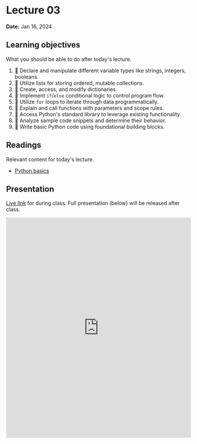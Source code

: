 # Lecture 03

**Date:** Jan 16, 2024

## Learning objectives

What you should be able to do after today's lecture.

1.  🐍 Declare and manipulate different variable types like strings, integers, booleans.
2.  🐍 Utilize lists for storing ordered, mutable collections.
3.  🐍 Create, access, and modify dictionaries.
4.  🐍 Implement `if`/`else` conditional logic to control program flow.
5.  🐍 Utilize `for` loops to iterate through data programmatically.
6.  🐍 Explain and call functions with parameters and scope rules.
7.  🐍 Access Python's standard library to leverage existing functionality.
8.  🐍 Analyze sample code snippets and determine their behavior.
9.  🐍 Write basic Python code using foundational building blocks.

## Readings

Relevant content for today's lecture.

-   [Python basics](../../../modules/intro/python-basics/)

## Presentation

[Live link](https://slides.com/d/6wHWybY/live) for during class. Full presentation (below) will be released after class.

<iframe src="https://slides.com/aalexmmaldonado/biosc1540-2024s-l03/embed?byline=hidden&share=hidden" width="100%" height="600" title="biosc1540-2024s-L03-pre" scrolling="no" frameborder="0" webkitallowfullscreen mozallowfullscreen allowfullscreen></iframe>
